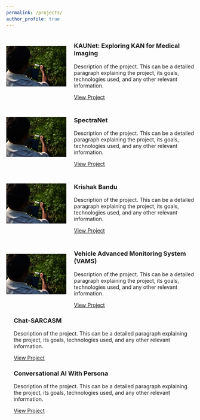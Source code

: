 ```yaml
---
permalink: /projects/
author_profile: true
---
```

<div style="margin-bottom: 20px;">
  <div style="display: flex; align-items: center; margin-bottom: 20px;">
    <div style="flex: 1;">
      <img src="../images/Krishi_Bandhu.JPG" alt="Project Image" style="max-width: 100%; height: auto;">
    </div>
    <div style="flex: 2; padding-left: 20px;">
      <h3>KAUNet: Exploring KAN for Medical Imaging</h3>
      <p>Description of the project. This can be a detailed paragraph explaining the project, its goals, technologies used, and any other relevant information.</p>
      <a href="LINK_TO_PROJECT">View Project</a>
    </div>
  </div>
  <div style="display: flex; align-items: center; margin-bottom: 20px;">
    <div style="flex: 1;">
      <img src="../images/Krishi_Bandhu.JPG" alt="Project Image" style="max-width: 100%; height: auto;">
    </div>
    <div style="flex: 2; padding-left: 20px;">
      <h3>SpectraNet</h3>
      <p>Description of the project. This can be a detailed paragraph explaining the project, its goals, technologies used, and any other relevant information.</p>
      <a href="LINK_TO_PROJECT">View Project</a>
    </div>
  </div>
  <div style="display: flex; align-items: center; margin-bottom: 20px;">
    <div style="flex: 1;">
      <img src="../images/Krishi_Bandhu.JPG" alt="Project Image" style="max-width: 100%; height: auto;">
    </div>
    <div style="flex: 2; padding-left: 20px;">
      <h3>Krishak Bandu</h3>
      <p>Description of the project. This can be a detailed paragraph explaining the project, its goals, technologies used, and any other relevant information.</p>
      <a href="LINK_TO_PROJECT">View Project</a>
    </div>
  </div>
  <div style="display: flex; align-items: center; margin-bottom: 20px;">
  <div style="flex: 1;">
    <img src="../images/Krishi_Bandhu.JPG" alt="Project Image" style="max-width: 100%; height: auto;">
  </div>
  <div style="flex: 2; padding-left: 20px;">
    <h3>Vehicle Advanced Monitoring System (VAMS)</h3>
    <p>Description of the project. This can be a detailed paragraph explaining the project, its goals, technologies used, and any other relevant information.</p>
    <a href="LINK_TO_PROJECT">View Project</a>
    </div>
  </div>
    <div style="flex: 2; padding-left: 20px;">
    <h3>Chat-SARCASM</h3>
    <p>Description of the project. This can be a detailed paragraph explaining the project, its goals, technologies used, and any other relevant information.</p>
    <a href="LINK_TO_PROJECT">View Project</a>
    </div>
  </div>
    </div>
    <div style="flex: 2; padding-left: 20px;">
    <h3>Conversational AI With Persona</h3>
    <p>Description of the project. This can be a detailed paragraph explaining the project, its goals, technologies used, and any other relevant information.</p>
    <a href="LINK_TO_PROJECT">View Project</a>
    </div>
  </div>
</div>
